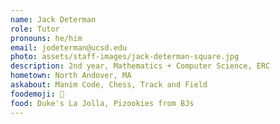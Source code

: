 ```yaml
---
name: Jack Determan
role: Tutor
pronouns: he/him
email: jodeterman@ucsd.edu
photo: assets/staff-images/jack-determan-square.jpg
description: 2nd year, Mathematics + Computer Science, ERC
hometown: North Andover, MA
askabout: Manim Code, Chess, Track and Field
foodemoji: 🍲
food: Duke's La Jolla, Pizookies from BJs
---
```

